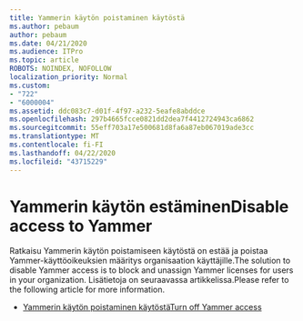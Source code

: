 ```yaml
---
title: Yammerin käytön poistaminen käytöstä
ms.author: pebaum
author: pebaum
ms.date: 04/21/2020
ms.audience: ITPro
ms.topic: article
ROBOTS: NOINDEX, NOFOLLOW
localization_priority: Normal
ms.custom:
- "722"
- "6000004"
ms.assetid: ddc083c7-d01f-4f97-a232-5eafe8abddce
ms.openlocfilehash: 297b4665fcce0821dd2dea7f4412724943ca6862
ms.sourcegitcommit: 55eff703a17e500681d8fa6a87eb067019ade3cc
ms.translationtype: MT
ms.contentlocale: fi-FI
ms.lasthandoff: 04/22/2020
ms.locfileid: "43715229"
---
```

# <a name="disable-access-to-yammer"></a><span data-ttu-id="d5fd1-102">Yammerin käytön estäminen</span><span class="sxs-lookup"><span data-stu-id="d5fd1-102">Disable access to Yammer</span></span>

<span data-ttu-id="d5fd1-103">Ratkaisu Yammerin käytön poistamiseen käytöstä on estää ja poistaa Yammer-käyttöoikeuksien määritys organisaation käyttäjille.</span><span class="sxs-lookup"><span data-stu-id="d5fd1-103">The solution to disable Yammer access is to block and unassign Yammer licenses for users in your organization.</span></span> <span data-ttu-id="d5fd1-104">Lisätietoja on seuraavassa artikkelissa.</span><span class="sxs-lookup"><span data-stu-id="d5fd1-104">Please refer to the following article for more information.</span></span>
  
- [<span data-ttu-id="d5fd1-105">Yammerin käytön poistaminen käytöstä</span><span class="sxs-lookup"><span data-stu-id="d5fd1-105">Turn off Yammer access</span></span>](https://docs.microsoft.com/yammer/manage-yammer-users/turn-off-user-access)

